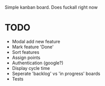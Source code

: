 Simple kanban board. Does fuckall right now

# TODO

- Modal add new feature
- Mark feature 'Done'
- Sort features
- Assign points
- Authentication (google?)
- Display cycle time
- Seperate 'backlog' vs 'in progress' boards
- Tests
